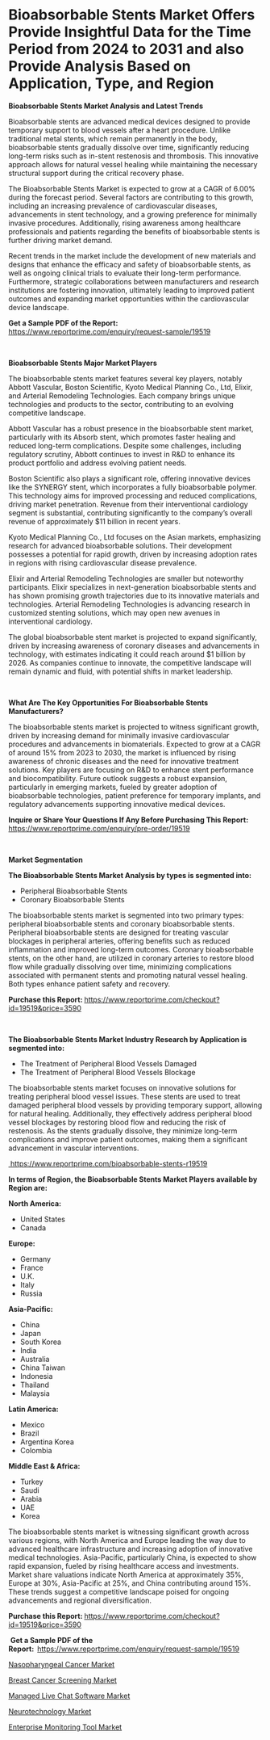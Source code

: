 <p><h1>Bioabsorbable Stents Market Offers Provide Insightful Data for the Time Period from 2024 to 2031 and also Provide Analysis Based on Application, Type, and Region</h1></p><p><strong>Bioabsorbable Stents Market Analysis and Latest Trends</strong></p>
<p><p>Bioabsorbable stents are advanced medical devices designed to provide temporary support to blood vessels after a heart procedure. Unlike traditional metal stents, which remain permanently in the body, bioabsorbable stents gradually dissolve over time, significantly reducing long-term risks such as in-stent restenosis and thrombosis. This innovative approach allows for natural vessel healing while maintaining the necessary structural support during the critical recovery phase.</p><p>The Bioabsorbable Stents Market is expected to grow at a CAGR of 6.00% during the forecast period. Several factors are contributing to this growth, including an increasing prevalence of cardiovascular diseases, advancements in stent technology, and a growing preference for minimally invasive procedures. Additionally, rising awareness among healthcare professionals and patients regarding the benefits of bioabsorbable stents is further driving market demand.</p><p>Recent trends in the market include the development of new materials and designs that enhance the efficacy and safety of bioabsorbable stents, as well as ongoing clinical trials to evaluate their long-term performance. Furthermore, strategic collaborations between manufacturers and research institutions are fostering innovation, ultimately leading to improved patient outcomes and expanding market opportunities within the cardiovascular device landscape.</p></p>
<p><strong>Get a Sample PDF of the Report:&nbsp;</strong> <a href="https://www.reportprime.com/enquiry/request-sample/19519?utm_campaign=102&utm_medium=2&utm_source=Github&utm_content=ia&utm_term=23112024&utm_id=bioabsorbable-stents">https://www.reportprime.com/enquiry/request-sample/19519</a></p>
<p>&nbsp;</p>
<p><strong>Bioabsorbable Stents Major Market Players</strong></p>
<p><p>The bioabsorbable stents market features several key players, notably Abbott Vascular, Boston Scientific, Kyoto Medical Planning Co., Ltd, Elixir, and Arterial Remodeling Technologies. Each company brings unique technologies and products to the sector, contributing to an evolving competitive landscape.</p><p>Abbott Vascular has a robust presence in the bioabsorbable stent market, particularly with its Absorb stent, which promotes faster healing and reduced long-term complications. Despite some challenges, including regulatory scrutiny, Abbott continues to invest in R&D to enhance its product portfolio and address evolving patient needs.</p><p>Boston Scientific also plays a significant role, offering innovative devices like the SYNERGY stent, which incorporates a fully bioabsorbable polymer. This technology aims for improved processing and reduced complications, driving market penetration. Revenue from their interventional cardiology segment is substantial, contributing significantly to the company’s overall revenue of approximately $11 billion in recent years.</p><p>Kyoto Medical Planning Co., Ltd focuses on the Asian markets, emphasizing research for advanced bioabsorbable solutions. Their development possesses a potential for rapid growth, driven by increasing adoption rates in regions with rising cardiovascular disease prevalence. </p><p>Elixir and Arterial Remodeling Technologies are smaller but noteworthy participants. Elixir specializes in next-generation bioabsorbable stents and has shown promising growth trajectories due to its innovative materials and technologies. Arterial Remodeling Technologies is advancing research in customized stenting solutions, which may open new avenues in interventional cardiology.</p><p>The global bioabsorbable stent market is projected to expand significantly, driven by increasing awareness of coronary diseases and advancements in technology, with estimates indicating it could reach around $1 billion by 2026. As companies continue to innovate, the competitive landscape will remain dynamic and fluid, with potential shifts in market leadership.</p></p>
<p>&nbsp;</p>
<p><strong>What Are The Key Opportunities For Bioabsorbable Stents Manufacturers?</strong></p>
<p><p>The bioabsorbable stents market is projected to witness significant growth, driven by increasing demand for minimally invasive cardiovascular procedures and advancements in biomaterials. Expected to grow at a CAGR of around 15% from 2023 to 2030, the market is influenced by rising awareness of chronic diseases and the need for innovative treatment solutions. Key players are focusing on R&D to enhance stent performance and biocompatibility. Future outlook suggests a robust expansion, particularly in emerging markets, fueled by greater adoption of bioabsorbable technologies, patient preference for temporary implants, and regulatory advancements supporting innovative medical devices.</p></p>
<p><strong>Inquire or Share Your Questions If Any Before Purchasing This Report:</strong> <a href="https://www.reportprime.com/enquiry/pre-order/19519?utm_campaign=102&utm_medium=2&utm_source=Github&utm_content=ia&utm_term=23112024&utm_id=bioabsorbable-stents">https://www.reportprime.com/enquiry/pre-order/19519</a></p>
<p>&nbsp;</p>
<p><strong>Market Segmentation</strong></p>
<p><strong>The Bioabsorbable Stents Market Analysis by types is segmented into:</strong></p>
<p><ul><li>Peripheral Bioabsorbable Stents</li><li>Coronary Bioabsorbable Stents</li></ul></p>
<p><p>The bioabsorbable stents market is segmented into two primary types: peripheral bioabsorbable stents and coronary bioabsorbable stents. Peripheral bioabsorbable stents are designed for treating vascular blockages in peripheral arteries, offering benefits such as reduced inflammation and improved long-term outcomes. Coronary bioabsorbable stents, on the other hand, are utilized in coronary arteries to restore blood flow while gradually dissolving over time, minimizing complications associated with permanent stents and promoting natural vessel healing. Both types enhance patient safety and recovery.</p></p>
<p><strong>Purchase this Report:&nbsp;</strong><a href="https://www.reportprime.com/checkout?id=19519&price=3590&utm_campaign=102&utm_medium=2&utm_source=Github&utm_content=ia&utm_term=23112024&utm_id=bioabsorbable-stents">https://www.reportprime.com/checkout?id=19519&price=3590</a></p>
<p>&nbsp;</p>
<p><strong>The Bioabsorbable Stents Market Industry Research by Application is segmented into:</strong></p>
<p><ul><li>The Treatment of Peripheral Blood Vessels Damaged</li><li>The Treatment of Peripheral Blood Vessels Blockage</li></ul></p>
<p><p>The bioabsorbable stents market focuses on innovative solutions for treating peripheral blood vessel issues. These stents are used to treat damaged peripheral blood vessels by providing temporary support, allowing for natural healing. Additionally, they effectively address peripheral blood vessel blockages by restoring blood flow and reducing the risk of restenosis. As the stents gradually dissolve, they minimize long-term complications and improve patient outcomes, making them a significant advancement in vascular interventions.</p></p>
<p><a href="https://www.reportprime.com/bioabsorbable-stents-r19519?utm_campaign=102&utm_medium=2&utm_source=Github&utm_content=ia&utm_term=23112024&utm_id=bioabsorbable-stents">&nbsp;https://www.reportprime.com/bioabsorbable-stents-r19519</a></p>
<p><strong>In terms of Region, the Bioabsorbable Stents Market Players available by Region are:</strong></p>
<p>
    <p> <strong> North America: </strong>
        <ul>
            <li>United States</li>
            <li>Canada</li>
        </ul>
        </p> 
    <p> <strong> Europe: </strong>
        <ul>
            <li>Germany</li>
            <li>France</li>
            <li>U.K.</li>
            <li>Italy</li>
            <li>Russia</li>
        </ul>
        </p> 
    <p> <strong> Asia-Pacific: </strong>
        <ul>
            <li>China</li>
            <li>Japan</li>
            <li>South Korea</li>
            <li>India</li>
            <li>Australia</li>
            <li>China Taiwan</li>
            <li>Indonesia</li>
            <li>Thailand</li>
            <li>Malaysia</li>
        </ul>
        </p> 
    <p> <strong> Latin America: </strong>
        <ul>
            <li>Mexico</li>
            <li>Brazil</li>
            <li>Argentina Korea</li>
            <li>Colombia</li>
        </ul>
        </p> 
    <p> <strong> Middle East & Africa: </strong>
        <ul>
            <li>Turkey</li>
            <li>Saudi</li>
            <li>Arabia</li>
            <li>UAE</li>
            <li>Korea</li>
        </ul>
    </p>
    </p>
<p><p>The bioabsorbable stents market is witnessing significant growth across various regions, with North America and Europe leading the way due to advanced healthcare infrastructure and increasing adoption of innovative medical technologies. Asia-Pacific, particularly China, is expected to show rapid expansion, fueled by rising healthcare access and investments. Market share valuations indicate North America at approximately 35%, Europe at 30%, Asia-Pacific at 25%, and China contributing around 15%. These trends suggest a competitive landscape poised for ongoing advancements and regional diversification.</p></p>
<p><strong>Purchase this Report: </strong><a href="https://www.reportprime.com/checkout?id=19519&price=3590&utm_campaign=102&utm_medium=2&utm_source=Github&utm_content=ia&utm_term=23112024&utm_id=bioabsorbable-stents">https://www.reportprime.com/checkout?id=19519&price=3590</a></p>
<p>&nbsp;<strong>Get a Sample PDF of the Report:&nbsp;&nbsp;</strong><a href="https://www.reportprime.com/enquiry/request-sample/19519?utm_campaign=102&utm_medium=2&utm_source=Github&utm_content=ia&utm_term=23112024&utm_id=bioabsorbable-stents">https://www.reportprime.com/enquiry/request-sample/19519</a></p>
<p><strong></strong></p>
<p><p><a href="https://www.linkedin.com/pulse/nasopharyngeal-cancer-industry-report-examines-recent-tuztc?utm_campaign=102&utm_medium=2&utm_source=Github&utm_content=ia&utm_term=23112024&utm_id=bioabsorbable-stents">Nasopharyngeal Cancer Market</a></p><p><a href="https://github.com/NargisHussain75/Market-Research-Report-List-1/blob/main/breast-cancer-screening-market.md?utm_campaign=102&utm_medium=2&utm_source=Github&utm_content=ia&utm_term=23112024&utm_id=bioabsorbable-stents">Breast Cancer Screening Market</a></p><p><a href="https://issuu.com/reportprime-2/docs/managed-live-chat-software-market-s_0f616c24ddef92?utm_campaign=102&utm_medium=2&utm_source=Github&utm_content=ia&utm_term=23112024&utm_id=bioabsorbable-stents">Managed Live Chat Software Market</a></p><p><a href="https://www.linkedin.com/pulse/current-evaluation-future-growth-potential-neurotechnology-fanfc?utm_campaign=102&utm_medium=2&utm_source=Github&utm_content=ia&utm_term=23112024&utm_id=bioabsorbable-stents">Neurotechnology Market</a></p><p><a href="https://issuu.com/reportprime-2/docs/enterprise-monitoring-tool-market-s_fa51f851ab8c6d?utm_campaign=102&utm_medium=2&utm_source=Github&utm_content=ia&utm_term=23112024&utm_id=bioabsorbable-stents">Enterprise Monitoring Tool Market</a></p></p>